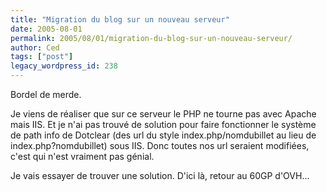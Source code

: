 ```yaml
---
title: "Migration du blog sur un nouveau serveur"
date: 2005-08-01
permalink: 2005/08/01/migration-du-blog-sur-un-nouveau-serveur/
author: Ced
tags: ["post"]
legacy_wordpress_id: 238
---
```


Bordel de merde.

Je viens de réaliser que sur ce serveur le PHP ne tourne pas avec Apache mais IIS. Et je n'ai pas trouvé de solution pour faire fonctionner le système de path info de Dotclear (des url du style index.php/nomdubillet au lieu de index.php?nomdubillet) sous IIS. Donc toutes nos url seraient modifiées, c'est qui n'est vraiment pas génial.

<!-- excerpt -->

Je vais essayer de trouver une solution. D'ici là, retour au 60GP d'OVH...
